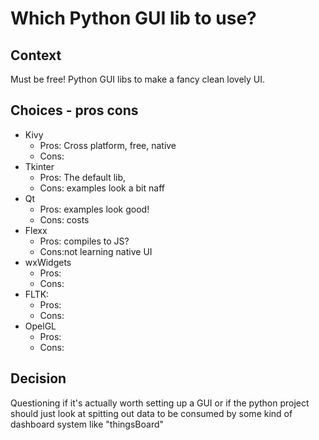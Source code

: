 # Which Python GUI lib to use?

## Context

Must be free! Python GUI libs to make a fancy clean lovely UI.



## Choices - pros cons

 - Kivy
   - Pros: Cross platform, free, native
   - Cons:
 - Tkinter
   - Pros: The default lib, 
   - Cons: examples look a bit naff
 - Qt
   - Pros: examples look good!
   - Cons: costs
 - Flexx
   - Pros: compiles to JS?
   - Cons:not learning native UI
 - wxWidgets
   - Pros: 
   - Cons:  
 - FLTK:
   - Pros:
   - Cons:
 - OpelGL
   - Pros:
   - Cons: 

## Decision
Questioning if it's actually worth setting up a GUI or if the python project should just look at spitting out data to be consumed by some kind of dashboard system like "thingsBoard"
